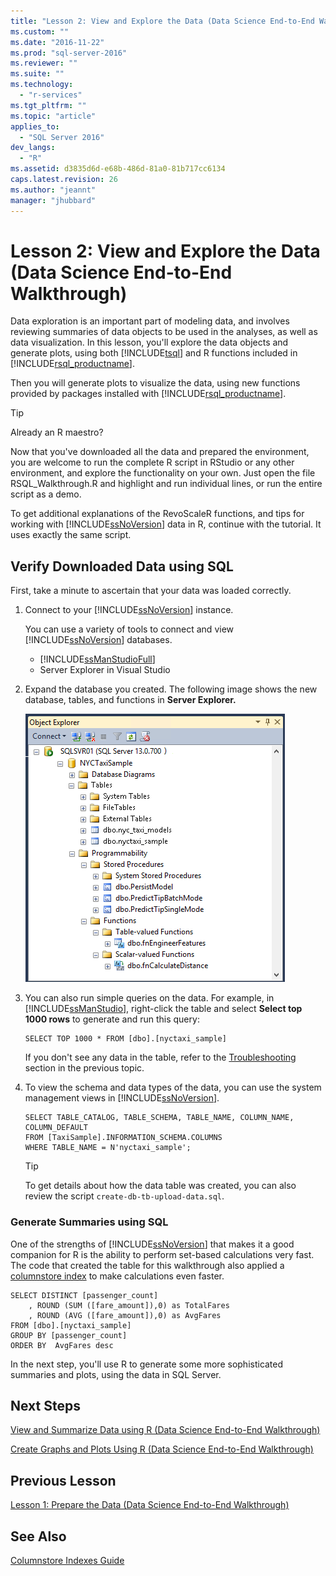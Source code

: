 ```yaml
---
title: "Lesson 2: View and Explore the Data (Data Science End-to-End Walkthrough) | Microsoft Docs"
ms.custom: ""
ms.date: "2016-11-22"
ms.prod: "sql-server-2016"
ms.reviewer: ""
ms.suite: ""
ms.technology: 
  - "r-services"
ms.tgt_pltfrm: ""
ms.topic: "article"
applies_to: 
  - "SQL Server 2016"
dev_langs: 
  - "R"
ms.assetid: d3835d6d-e68b-486d-81a0-81b717cc6134
caps.latest.revision: 26
ms.author: "jeannt"
manager: "jhubbard"
---
```

# Lesson 2: View and Explore the Data (Data Science End-to-End Walkthrough)
Data exploration is an important part of modeling data, and involves reviewing summaries of data objects to be used in the analyses, as well as data visualization. In this lesson, you'll explore the data objects and generate plots, using both [!INCLUDE[tsql](../../../advanced-analytics/r-services/includes/tsql-md.md)] and R functions included in [!INCLUDE[rsql_productname](../../../advanced-analytics/r-services/includes/rsql-productname-md.md)].  
  
Then you  will generate plots to visualize the data, using new functions provided by packages installed with [!INCLUDE[rsql_productname](../../../advanced-analytics/r-services/includes/rsql-productname-md.md)].  
  
> [!TIP]  
> Already an R maestro?  
>   
> Now that you've downloaded all the data and prepared the environment, you are welcome to run the complete R script in RStudio or any other environment, and explore the functionality on your own. Just open the file RSQL_Walkthrough.R and highlight and run individual lines, or run the entire script as a demo.  
>   
> To get additional explanations of the RevoScaleR functions, and tips for working with [!INCLUDE[ssNoVersion](../../../advanced-analytics/r-services/includes/ssnoversion-md.md)] data in R, continue with the tutorial. It uses exactly the same script.  
  
## Verify  Downloaded Data using SQL  
First, take a minute to ascertain that your data was loaded correctly.  
  
1.  Connect to your [!INCLUDE[ssNoVersion](../../../advanced-analytics/r-services/includes/ssnoversion-md.md)] instance.  
  
    You can use a variety of tools to connect and view [!INCLUDE[ssNoVersion](../../../advanced-analytics/r-services/includes/ssnoversion-md.md)] databases.  
  
    -   [!INCLUDE[ssManStudioFull](../../../advanced-analytics/r-services/includes/ssmanstudiofull-md.md)]    
    -   Server Explorer in Visual Studio  
  
2.  Expand the database you created. The following image shows the new database, tables, and functions in **Server Explorer.**  
  
    ![new database objects created by script](../../../advanced-analytics/r-services/tutorials/media/rsql-e2e-ssms-newobjects.png "new database objects created by script")  
  
3.  You can also run simple queries on the data. For example, in [!INCLUDE[ssManStudio](../../../advanced-analytics/r-services/includes/ssmanstudio-md.md)], right-click the table and select **Select top 1000 rows** to generate and run this query:  
  
    ```  
    SELECT TOP 1000 * FROM [dbo].[nyctaxi_sample]  
    ```  
    If you don't see any data in the table, refer to the [Troubleshooting](../../../advanced-analytics/r-services/tutorials/lesson-1-prepare-the-data-data-science-end-to-end-walkthrough.md) section in the previous topic.
      
4.  To view the schema and data types of the data, you can use the system management views in [!INCLUDE[ssNoVersion](../../../advanced-analytics/r-services/includes/ssnoversion-md.md)].  
  
    ```  
    SELECT TABLE_CATALOG, TABLE_SCHEMA, TABLE_NAME, COLUMN_NAME, COLUMN_DEFAULT  
    FROM [TaxiSample].INFORMATION_SCHEMA.COLUMNS  
    WHERE TABLE_NAME = N'nyctaxi_sample';  
    ```  
  
    > [!TIP]  
    > To get details about how the data table was created, you can also review the script `create-db-tb-upload-data.sql`.  
  
### Generate Summaries using SQL  
One of the strengths of [!INCLUDE[ssNoVersion](../../../advanced-analytics/r-services/includes/ssnoversion-md.md)] that makes it a good companion for R is the ability to perform set-based calculations very fast.  The code that created the table for this walkthrough also applied a [columnstore index](../Topic/Columnstore%20Indexes%20Guide.md) to make calculations even faster.   
  
```  
SELECT DISTINCT [passenger_count]  
    , ROUND (SUM ([fare_amount]),0) as TotalFares   
    , ROUND (AVG ([fare_amount]),0) as AvgFares  
FROM [dbo].[nyctaxi_sample]  
GROUP BY [passenger_count]   
ORDER BY  AvgFares desc  
```  

In the next step, you'll use R to generate some more sophisticated summaries and plots, using the data in SQL Server.  
  
## Next Steps  
[View and Summarize Data using R &#40;Data Science End-to-End Walkthrough&#41;](../../../advanced-analytics/r-services/tutorials/lesson-2-1-view-and-summarize-data-using-r.md)  
  
[Create Graphs and Plots Using R &#40;Data Science End-to-End Walkthrough&#41;](../../../advanced-analytics/r-services/tutorials/lesson-2-2-create-graphs-and-plots-using-r.md)  
  
## Previous Lesson  
[Lesson 1: Prepare the Data &#40;Data Science End-to-End Walkthrough&#41;](../../../advanced-analytics/r-services/tutorials/lesson-1-prepare-the-data-data-science-end-to-end-walkthrough.md)  
  
## See Also  
[Columnstore Indexes Guide](../Topic/Columnstore%20Indexes%20Guide.md)  
  
  
  
